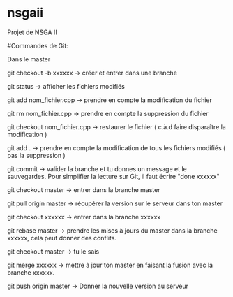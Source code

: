 ﻿# nsgaii
Projet de NSGA II

#Commandes de Git:

Dans le master

git checkout -b xxxxxx  -> créer et entrer dans une branche

git status -> afficher les fichiers modifiés

git add nom_fichier.cpp -> prendre en compte la modification du fichier

git rm nom_fichier.cpp -> prendre en compte la suppression du fichier

git checkout nom_fichier.cpp -> restaurer le fichier ( c.à.d faire disparaître la modification )

git add . -> prendre en compte la modification de tous les fichiers modifiés ( pas la suppression )

git commit -> valider la branche et tu donnes un message et le sauvegardes. Pour simplifier la lecture sur Git, il faut écrire "done xxxxxx"  

git checkout master -> entrer dans la branche master

git pull origin master -> récupérer la version sur le serveur dans ton master

git checkout xxxxxx -> entrer dans la branche xxxxxx

git rebase master -> prendre les mises à jours du master dans la branche xxxxxx, cela peut donner des conflits.

git checkout master -> tu le sais 

git merge xxxxxx -> mettre à jour ton master en faisant la fusion avec la branche xxxxxx.

git push origin master -> Donner la nouvelle version au serveur
